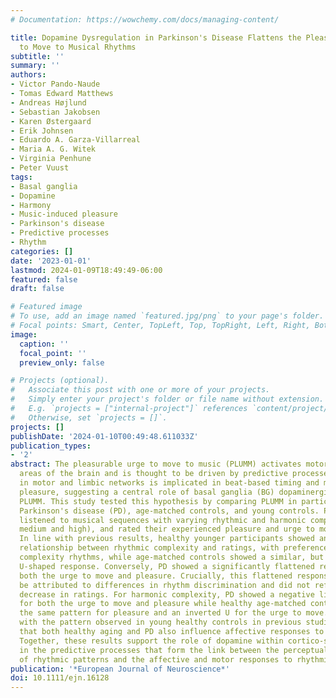 ```yaml
---
# Documentation: https://wowchemy.com/docs/managing-content/

title: Dopamine Dysregulation in Parkinson's Disease Flattens the Pleasurable Urge
  to Move to Musical Rhythms
subtitle: ''
summary: ''
authors:
- Victor Pando-Naude
- Tomas Edward Matthews
- Andreas Højlund
- Sebastian Jakobsen
- Karen Østergaard
- Erik Johnsen
- Eduardo A. Garza-Villarreal
- Maria A. G. Witek
- Virginia Penhune
- Peter Vuust
tags:
- Basal ganglia
- Dopamine
- Harmony
- Music-induced pleasure
- Parkinson's disease
- Predictive processes
- Rhythm
categories: []
date: '2023-01-01'
lastmod: 2024-01-09T18:49:49-06:00
featured: false
draft: false

# Featured image
# To use, add an image named `featured.jpg/png` to your page's folder.
# Focal points: Smart, Center, TopLeft, Top, TopRight, Left, Right, BottomLeft, Bottom, BottomRight.
image:
  caption: ''
  focal_point: ''
  preview_only: false

# Projects (optional).
#   Associate this post with one or more of your projects.
#   Simply enter your project's folder or file name without extension.
#   E.g. `projects = ["internal-project"]` references `content/project/deep-learning/index.md`.
#   Otherwise, set `projects = []`.
projects: []
publishDate: '2024-01-10T00:49:48.611033Z'
publication_types:
- '2'
abstract: The pleasurable urge to move to music (PLUMM) activates motor and reward
  areas of the brain and is thought to be driven by predictive processes. Dopamine
  in motor and limbic networks is implicated in beat-based timing and music-induced
  pleasure, suggesting a central role of basal ganglia (BG) dopaminergic systems in
  PLUMM. This study tested this hypothesis by comparing PLUMM in participants with
  Parkinson's disease (PD), age-matched controls, and young controls. Participants
  listened to musical sequences with varying rhythmic and harmonic complexity (low,
  medium and high), and rated their experienced pleasure and urge to move to the rhythm.
  In line with previous results, healthy younger participants showed an inverted U-shaped
  relationship between rhythmic complexity and ratings, with preference for medium
  complexity rhythms, while age-matched controls showed a similar, but weaker, inverted
  U-shaped response. Conversely, PD showed a significantly flattened response for
  both the urge to move and pleasure. Crucially, this flattened response could not
  be attributed to differences in rhythm discrimination and did not reflect an overall
  decrease in ratings. For harmonic complexity, PD showed a negative linear pattern
  for both the urge to move and pleasure while healthy age-matched controls showed
  the same pattern for pleasure and an inverted U for the urge to move. This contrasts
  with the pattern observed in young healthy controls in previous studies, suggesting
  that both healthy aging and PD also influence affective responses to harmonic complexity.
  Together, these results support the role of dopamine within cortico-striatal circuits
  in the predictive processes that form the link between the perceptual processing
  of rhythmic patterns and the affective and motor responses to rhythmic music.
publication: '*European Journal of Neuroscience*'
doi: 10.1111/ejn.16128
---
```

